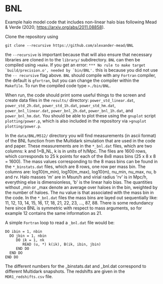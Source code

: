 # BNL

Example halo model code that includes non-linear halo bias following Mead & Verde (2020; https://arxiv.org/abs/2011.08858).

Clone the repository using
```
git clone --recursive https://github.com/alexander-mead/BNL
```
the ```--recursive``` is important because that will also ensure that necessary libraries are cloned in to the ```library/``` subdirectory. ```BNL``` can then be compiled using ```>make```. If you get an error: ```*** No rule to make target `build/precision.o', needed by `bin/BNL'.``` this is because you did not use the ```-- recursive``` flag above. ```BNL``` should compile with any ```Fortran``` compiler, the default is ```gfortran```, but you can change the compiler within the ```Makefile```. To run the compiled code type ```>./bin/BNL```.

When run, the code should print some useful things to the screen and create data files in the `results/` directory: `power_std_linear.dat`, `power_std_2h.dat`, `power_std_1h.dat`, `power_std_hm.dat`, `power_bnl_linear.dat`, `power_bnl_2h.dat`, `power_bnl_1h.dat`, and `power_bnl_hm.dat`. You should be able to plot these using the `gnuplot` script `plotting/power.p`, which is also included in the repository via `>gnuplot plotting/power.p`.

In the `data/BNL/M512/` directory you will find measurements (in ascii format) of the BNL function from the Multidark simulation that are used in the code and paper. These measurements are in the `*_bnl.dat` files, which are two columns: k and 1+B_NL, k is in units of h/Mpc. The files are 1600 rows, which corresponds to 25 k points for each of the 8x8 mass bins (25 x 8 x 8 = 1600). The mass values corresponding to the 8 mass bins can be found in the `*_binstats.dat` files, which are 8 rows, one row per mass bin. The columns are: log10(m_min), log10(m_max), log10(m), nu_min, nu_max, nu, b and rv. Halo masses 'm' are in Msun/h and virial radius 'rv' is in Mpc/h, everything else is dimensionless, 'b' is the linear halo bias. The quantities without _min or _max denote an average over haloes in the bin, weighted by the number of haloes. The nu value is that associated with the mass bin in the code. In the `*_bnl.dat` files the mass bins are layed out sequentially like: 11, 12, 13, 14, 15, 16, 17, 18, 21, 22, 23, ..., 87, 88. There is some redundancy here since BNL is symmetric with respect to mass arguments, so for example 12 contains the same information as 21.

A simple `Fortran` loop to read a `_bnl.dat` file would be:

```
DO ibin = 1, nbin
  DO jbin = 1, nbin
     DO ik = 1, nk
        READ (u, *) k(ik), B(ik, ibin, jbin)
     END DO
  END DO
END DO
```

The different numbers for the _binstats.dat and _bnl.dat correspond to different Multidark snapshots. The redshifts are given in the `MDR1_redshifts.csv` file.
